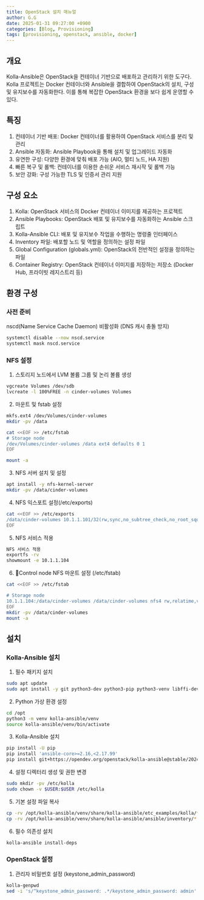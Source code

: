 ```yaml
---
title: OpenStack 설치 매뉴얼
author: G.G
date: 2025-01-31 09:27:00 +0900
categories: [Blog, Provisioning]
tags: [provisioning, openstack, ansible, docker]
---
```


## 개요
Kolla-Ansible은 OpenStack을 컨테이너 기반으로 배포하고 관리하기 위한 도구다. Kolla 프로젝트는 Docker 컨테이너와 Ansible을 결합하여 OpenStack의 설치, 구성 및 유지보수를 자동화한다. 이를 통해 복잡한 OpenStack 환경을 보다 쉽게 운영할 수 있다.

## 특징
1. 컨테이너 기반 배포: Docker 컨테이너를 활용하여 OpenStack 서비스를 분리 및 관리
2. Ansible 자동화: Ansible Playbook을 통해 설치 및 업그레이드 자동화
3. 유연한 구성: 다양한 환경에 맞춰 배포 가능 (AIO, 멀티 노드, HA 지원)
4. 빠른 복구 및 롤백: 컨테이너를 이용한 손쉬운 서비스 재시작 및 롤백 가능
5. 보안 강화: 구성 가능한 TLS 및 인증서 관리 지원

## 구성 요소
1. Kolla: OpenStack 서비스의 Docker 컨테이너 이미지를 제공하는 프로젝트
2. Ansible Playbooks: OpenStack 배포 및 유지보수를 자동화하는 Ansible 스크립트
3. Kolla-Ansible CLI: 배포 및 유지보수 작업을 수행하는 명령줄 인터페이스
4. Inventory 파일: 배포할 노드 및 역할을 정의하는 설정 파일
5. Global Configuration (globals.yml): OpenStack의 전반적인 설정을 정의하는 파일
6. Container Registry: OpenStack 컨테이너 이미지를 저장하는 저장소 (Docker Hub, 프라이빗 레지스트리 등)

## 환경 구성
### 사전 준비 
nscd(Name Service Cache Daemon) 비활성화 (DNS 캐시 충돌 방지)

```bash
systemctl disable --now nscd.service
systemctl mask nscd.service
```

### NFS 설정

1. 스토리지 노드에서 LVM 볼륨 그룹 및 논리 볼륨 생성
```bash
vgcreate Volumes /dev/sdb
lvcreate -l 100%FREE -n cinder-volumes Volumes
```

2. 마운트 및 fstab 설정
```bash
mkfs.ext4 /dev/Volumes/cinder-volumes
mkdir -pv /data

cat <<EOF >> /etc/fstab
# Storage node
/dev/Volumes/cinder-volumes /data ext4 defaults 0 1
EOF

mount -a
```

3. NFS 서버 설치 및 설정
```bash
apt install -y nfs-kernel-server
mkdir -pv /data/cinder-volumes
```

4. NFS 익스포트 설정(/etc/exports)
```bash
cat <<EOF >> /etc/exports
/data/cinder-volumes 10.1.1.101/32(rw,sync,no_subtree_check,no_root_squash)
EOF
```

5. NFS 서비스 적용
```bash
NFS 서비스 적용
exportfs -rv
showmount -e 10.1.1.104
```

6. Control node NFS 마운트 설정 (/etc/fstab)
```bash
cat <<EOF >> /etc/fstab

# Storage node
10.1.1.104:/data/cinder-volumes /data/cinder-volumes nfs4 rw,relatime,vers=4.2,rsize=524288,wsize=524288,namlen=255,hard,proto=tcp,timeo=600,retrans=2,sec=sys,nofail 0 0
EOF
mkdir -pv /data/cinder-volumes
mount -a
```

## 설치
### Kolla-Ansible 설치

1. 필수 패키지 설치
```bash
sudo apt update
sudo apt install -y git python3-dev python3-pip python3-venv libffi-dev gcc libssl-dev
```

2. Python 가상 환경 설정
```bash
cd /opt
python3 -m venv kolla-ansible/venv
source kolla-ansible/venv/bin/activate
```

3. Kolla-Ansible 설치
```bash
pip install -U pip
pip install 'ansible-core>=2.16,<2.17.99'
pip install git+https://opendev.org/openstack/kolla-ansible@stable/2024.2
```

4. 설정 디렉터리 생성 및 권한 변경
```bash
sudo mkdir -pv /etc/kolla
sudo chown -v $USER:$USER /etc/kolla
```

5. 기본 설정 파일 복사
```bash
cp -rv /opt/kolla-ansible/venv/share/kolla-ansible/etc_examples/kolla/* /etc/kolla
cp -rv /opt/kolla-ansible/venv/share/kolla-ansible/ansible/inventory/* /etc/kolla
```

6. 필수 의존성 설치
```bash
kolla-ansible install-deps
```

### OpenStack 설정

1. 관리자 비밀번호 설정 (keystone_admin_password)
```bash
kolla-genpwd
sed -i 's/^keystone_admin_password: .*/keystone_admin_password: admin' /etc/kolla/passwords.yml
```
